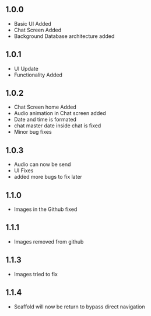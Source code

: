 ## 1.0.0

* Basic UI Added
* Chat Screen Added
* Background Database architecture added


## 1.0.1

* UI Update
* Functionality Added


## 1.0.2

* Chat Screen home Added
* Audio animation in Chat screen added
* Date and time is formated
* chat master date inside chat is fixed
* Minor bug fixes

## 1.0.3

* Audio can now be send
* UI Fixes
* added more bugs to fix later


## 1.1.0

* Images in the Github fixed

## 1.1.1

* Images removed from github

## 1.1.3

* Images tried to fix


## 1.1.4

* Scaffold will now be return to bypass direct navigation
